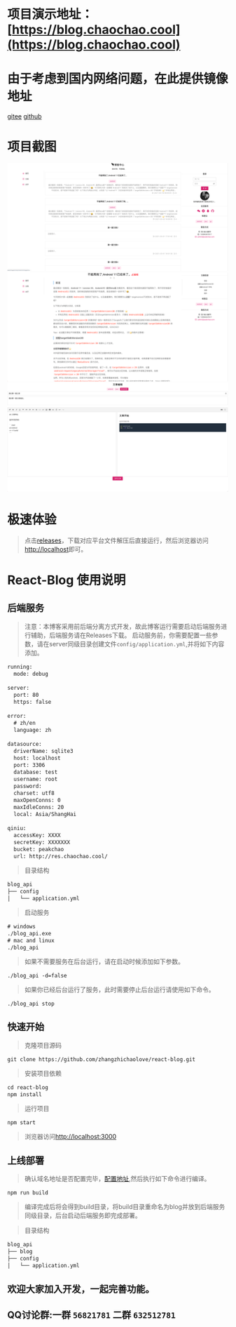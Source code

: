 # 项目演示地址：[https://blog.chaochao.cool](https://blog.chaochao.cool)

# 由于考虑到国内网络问题，在此提供镜像地址

[gitee](https://gitee.com/peakchao/react-blog.git)
[github](https://github.com/zhangzhichaolove/react-blog.git)

# 项目截图

![首页](screenshot/main.png)
![博客详情](screenshot/blog.png)
![博客编辑](screenshot/edit.png)

# 极速体验

> 点击[releases](./releases)，下载对应平台文件解压后直接运行，然后浏览器访问[http://localhost](http://localhost)即可。
# React-Blog 使用说明

## 后端服务

> 注意：本博客采用前后端分离方式开发，故此博客运行需要启动后端服务进行辅助，后端服务请在Releases下载。
> 启动服务前，你需要配置一些参数，请在server同级目录创建文件`config/application.yml`,并将如下内容添加。

```
running:
  mode: debug

server:
  port: 80
  https: false

error:
  # zh/en
  language: zh

datasource:
  driverName: sqlite3
  host: localhost
  port: 3306
  database: test
  username: root
  password:
  charset: utf8
  maxOpenConns: 0
  maxIdleConns: 20
  local: Asia/ShangHai

qiniu:
  accessKey: XXXX
  secretKey: XXXXXXX
  bucket: peakchao
  url: http://res.chaochao.cool/
```

> 目录结构

```
blog_api
├── config
│   └── application.yml
```

> 启动服务

```
# windows
./blog_api.exe
# mac and linux
./blog_api
```

> 如果不需要服务在后台运行，请在启动时候添加如下参数。

```
./blog_api -d=false
```

> 如果你已经后台运行了服务，此时需要停止后台运行请使用如下命令。

```
./blog_api stop
```

## 快速开始

> 克隆项目源码

```
git clone https://github.com/zhangzhichaolove/react-blog.git
```

> 安装项目依赖

```
cd react-blog
npm install
```

> 运行项目

```
npm start
```

> 浏览器访问[http://localhost:3000](http://localhost:3000)

## 上线部署

> 确认域名地址是否配置完毕，[配置地址](util/AxiosUtil.ts),然后执行如下命令进行编译。

```
npm run build
```

> 编译完成后将会得到build目录，将build目录重命名为blog并放到后端服务同级目录，后台启动后端服务即完成部署。

> 目录结构

```
blog_api
├── blog
├── config
│   └── application.yml
```


## 欢迎大家加入开发，一起完善功能。
## QQ讨论群:一群 `56821781`  二群 `632512781`